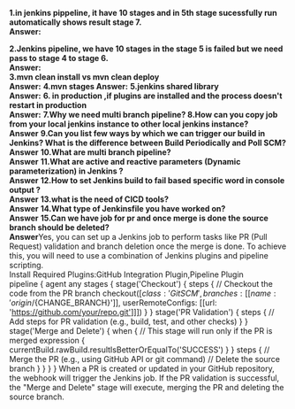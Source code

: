 **1.in jenkins pippeline, it have 10 stages and in 5th stage sucessfully run automatically shows result stage 7.     
Answer:**     

**2.Jenkins pipeline, we have 10 stages in the stage 5 is failed but we need pass to stage 4 to stage 6.   
Answer:**   
**3.mvn clean install vs mvn clean deploy   
Answer:**
**4.mvn stages
Answer:**
**5.jenkins shared library   
Answer:**
**6. in production ,if plugins are installed and the process doesn't restart in production   
Answer:**
**7.Why we need multi branch pipeline? 8.How can you copy job from your local jenkins instance to other local jenkins instance?   
Answer**
**9.Can you list few ways by which we can trigger our build in Jenkins? What is the difference between Build Periodically and Poll SCM?   
Answer**
**10.What are multi branch pipeline?   
Answer**
**11.What are active and reactive parameters (Dynamic parameterization) in Jenkins ?   
Answer**
**12.How to set Jenkins build to fail based specific word in console output ?   
Answer**
**13.what is the need of CICD tools?   
Answer**
**14.What type of Jenkinsfile you have worked on?   
Answer**
**15.Can we have job for pr and once merge is done the source branch should be deleted?   
Answer**Yes, you can set up a Jenkins job to perform tasks like PR (Pull Request) validation and branch deletion once the merge is done. To achieve this, you will need to use a combination of Jenkins plugins and pipeline scripting.    
Install Required Plugins:GitHub Integration Plugin,Pipeline Plugin   
pipeline {
    agent any
    stages {
        stage('Checkout') {
            steps {
                // Checkout the code from the PR branch
                checkout([$class: 'GitSCM', branches: [[name: 'origin/${CHANGE_BRANCH}']], userRemoteConfigs: [[url: 'https://github.com/your/repo.git']]])
            }
        }
        stage('PR Validation') {
            steps {
                // Add steps for PR validation (e.g., build, test, and other checks)
            }
        }
        stage('Merge and Delete') {
            when {
                // This stage will run only if the PR is merged
                expression { currentBuild.rawBuild.resultIsBetterOrEqualTo('SUCCESS') }
            }
            steps {
                // Merge the PR (e.g., using GitHub API or git command)
                // Delete the source branch
            }
        }
    }
}
When a PR is created or updated in your GitHub repository, the webhook will trigger the Jenkins job. If the PR validation is successful, the "Merge and Delete" stage will execute, merging the PR and deleting the source branch.  
